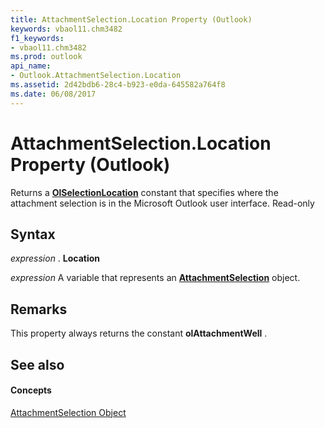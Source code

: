 ```yaml
---
title: AttachmentSelection.Location Property (Outlook)
keywords: vbaol11.chm3482
f1_keywords:
- vbaol11.chm3482
ms.prod: outlook
api_name:
- Outlook.AttachmentSelection.Location
ms.assetid: 2d42bdb6-28c4-b923-e0da-645582a764f8
ms.date: 06/08/2017
---
```



# AttachmentSelection.Location Property (Outlook)

Returns a **[OlSelectionLocation](olselectionlocation-enumeration-outlook.md)** constant that specifies where the attachment selection is in the Microsoft Outlook user interface. Read-only


## Syntax

 _expression_ . **Location**

 _expression_ A variable that represents an **[AttachmentSelection](attachmentselection-object-outlook.md)** object.


## Remarks

This property always returns the constant **olAttachmentWell** .


## See also


#### Concepts


[AttachmentSelection Object](attachmentselection-object-outlook.md)

